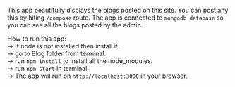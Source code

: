 This app beautifully displays the blogs posted on this site. You can post any this by hiting `/compose` route. The app is connected to `mongodb database` so you can see all the blogs posted by the admin.

How to run this app:<br>
    -> If node is not installed then install it.<br>
    -> go to Blog folder from terminal.<br>
    -> run `npm install` to install all the node_modules.<br>
    -> run `npm start` in terminal.<br>
    -> The app will run on `http://localhost:3000` in your browser.<br>

